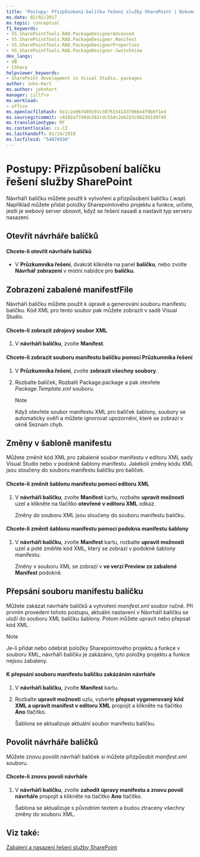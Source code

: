 ```yaml
---
title: 'Postupy: Přizpůsobení balíčku řešení služby SharePoint | Dokumentace Microsoftu'
ms.date: 02/02/2017
ms.topic: conceptual
f1_keywords:
- VS.SharePointTools.RAD.PackageDesignerAdvanced
- VS.SharePointTools.RAD.PackageDesigner.Manifest
- VS.SharePointTools.RAD.PackageDesignerProperties
- VS.SharePointTools.RAD.PackageDesigner.SwitchView
dev_langs:
- VB
- CSharp
helpviewer_keywords:
- SharePoint development in Visual Studio, packages
author: John-Hart
ms.author: johnhart
manager: jillfra
ms.workload:
- office
ms.openlocfilehash: 5e1c2e86f489191c3876154143706be4f9b0f1e4
ms.sourcegitcommit: c0202a77d4dc562cdc55dc2e6223c062281d9749
ms.translationtype: MT
ms.contentlocale: cs-CZ
ms.lasthandoff: 01/24/2019
ms.locfileid: "54874936"
---
```

# <a name="how-to-customize-a-sharepoint-solution-package"></a>Postupy: Přizpůsobení balíčku řešení služby SharePoint
  Návrháři balíčku můžete použít k vytvoření a přizpůsobení balíčku (*.wsp*). Například můžete přidat položky Sharepointového projektu a funkce, určete, jestli je webový server obnovit, když se řešení nasadí a nastavit typ serveru nasazení.  
  
## <a name="open-the-package-designer"></a>Otevřít návrháře balíčků  
  
#### <a name="to-open-the-package-designer"></a>Chcete-li otevřít návrháře balíčků
  
-   V **Průzkumníka řešení**, dvakrát klikněte na panel **balíčku**, nebo zvolte **Návrhář zobrazení** v místní nabídce pro **balíčku**.  
  
## <a name="view-the-packaged-manifestffile"></a>Zobrazení zabalené manifestfFile  
 Návrháři balíčku můžete použít k úpravě a generování souboru manifestu balíčku. Kód XML pro tento soubor pak můžete zobrazit v sadě Visual Studio.  
  
#### <a name="to-view-the-xml-source-file"></a>Chcete-li zobrazit zdrojový soubor XML  
  
1.  V **návrháři balíčku**, zvolte **Manifest**.  
  
#### <a name="to-view-the-packaged-manifest-file-by-using-solution-explorer"></a>Chcete-li zobrazit souboru manifestu balíčku pomocí Průzkumníka řešení  
  
1.  V **Průzkumníka řešení**, zvolte **zobrazit všechny soubory**.  
  
2.  Rozbalte balíček, Rozbalit Package.package a pak otevřete *Package.Template.xml* souboru.  
  
    > [!NOTE]  
    >  Když otevřete soubor manifestu XML pro balíček šablony, soubory se automaticky ověří a můžete ignorovat upozornění, které se zobrazí v okně Seznam chyb.  
  
## <a name="change-the-manifest-template"></a>Změny v šabloně manifestu  
 Můžete změnit kód XML pro zabalené soubor manifestu v editoru XML sady Visual Studio nebo v podokně šablony manifestu. Jakékoli změny kódu XML jsou sloučeny do souboru manifestu balíčku pro balíček.  
  
#### <a name="to-change-the-manifest-template-by-using-the-xml-editor"></a>Chcete-li změnit šablonu manifestu pomocí editoru XML  
  
1.  V **návrháři balíčku**, zvolte **Manifest** kartu, rozbalte **upravit možnosti** uzel a klikněte na tlačítko **otevřené v editoru XML** odkaz.  
  
     Změny do souboru XML jsou sloučeny do souboru manifestu balíčku.  
  
#### <a name="to-change-the-manifest-template-by-using-the-manifest-template-pane"></a>Chcete-li změnit šablonu manifestu pomocí podokna manifestu šablony  
  
1.  V **návrháři balíčku**, zvolte **Manifest** kartu, rozbalte **upravit možnosti** uzel a poté změňte kód XML, který se zobrazí v podokně šablony manifestu.  
  
     Změny v souboru XML se zobrazí v **ve verzi Preview ze zabalené Manifest** podokně.  
  
## <a name="overwrite-the-packaged-manifest-file"></a>Přepsání souboru manifestu balíčku  
 Můžete zakázat návrháře balíčků a vytvoření *manifest.xml* soubor ručně. Při prvním provedení tohoto postupu, aktuální nastavení v Návrháři balíčku se uloží do souboru XML balíčku šablony. Potom můžete upravit nebo přepsat kód XML.  
  
> [!NOTE]  
>  Je-li přidat nebo odebrat položky Sharepointového projektu a funkce v souboru XML, návrháři balíčku je zakázáno, tyto položky projektu a funkce nejsou zabaleny.  
  
#### <a name="to-overwrite-packaged-manifest-file-by-disabling-the-designer"></a>K přepsání souboru manifestu balíčku zakázáním návrháře  
  
1.  V **návrháři balíčku**, zvolte **Manifest** kartu.  
  
2.  Rozbalte **upravit možnosti** uzlu, vyberte **přepsat vygenerovaný kód XML a upravit manifest v editoru XML** propojit a klikněte na tlačítko **Ano** tlačítko.  
  
     Šablona se aktualizuje aktuální soubor manifestu balíčku.  
  
## <a name="enable-the-package-designer"></a>Povolit návrháře balíčků  
 Můžete znovu povolit návrháři balíček si můžete přizpůsobit *manifest.xml* souboru.  
  
#### <a name="to-re-enable-the-designer"></a>Chcete-li znovu povolí návrháře  
  
1.  V **návrháři balíčku**, zvolte **zahodit úpravy manifestu a znovu povolí návrháře** propojit a klikněte na tlačítko **Ano** tlačítko.  
  
     Šablona se aktualizuje s původním textem a budou ztraceny všechny změny do souboru XML.  
  
## <a name="see-also"></a>Viz také:
 [Zabalení a nasazení řešení služby SharePoint](../sharepoint/packaging-and-deploying-sharepoint-solutions.md)  
